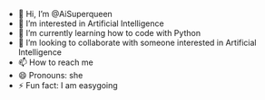 - 👋 Hi, I’m @AiSuperqueen
- 👀 I’m interested in Artificial Intelligence
- 🌱 I’m currently learning how to code with Python
- 💞️ I’m looking to collaborate with someone interested in Artificial Intelligence
- 📫 How to reach me 
- 😄 Pronouns: she
- ⚡ Fun fact: I am easygoing

<!---
AiSuperqueen/AiSuperqueen is a ✨ special ✨ repository because its `README.md` (this file) appears on your GitHub profile.
You can click the Preview link to take a look at your changes.
--->
